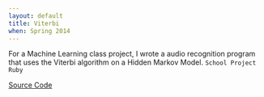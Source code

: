 ```yaml
---
layout: default
title: Viterbi
when: Spring 2014
---
```


For a Machine Learning class project, I wrote a audio recognition program that uses the Viterbi algorithm on a Hidden Markov Model. `School Project` `Ruby`

[Source Code](https://github.com/Teshel/MachineLearning)
